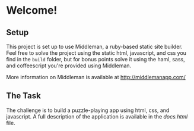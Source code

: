 # Welcome!

## Setup

This project is set up to use Middleman, a ruby-based static site
builder. Feel free to solve the project using the static html,
javascript, and css you find in the `build` folder, but for bonus points
solve it using the haml, sass, and coffeescript you're provided using
Middleman.

More information on Middleman is available at http://middlemanapp.com/

## The Task

The challenge is to build a puzzle-playing app using html, css, and
javascript. A full description of the application is available in the
*docs.html* file. 
